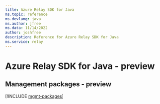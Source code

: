 ```yaml
---
title: Azure Relay SDK for Java
ms.topic: reference
ms.devlang: java
ms.author: jfree
ms.data: 11/14/2022
author: joshfree
description: Reference for Azure Relay SDK for Java
ms.service: relay
---
```

# Azure Relay SDK for Java - preview

## Management packages - preview
[!INCLUDE [mgmt-packages](relay-mgmt-index.md)]